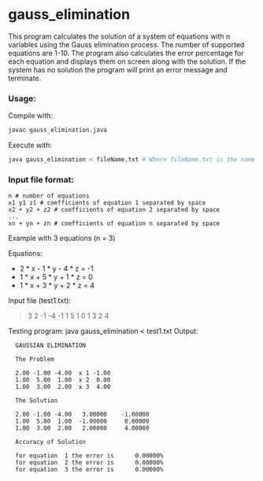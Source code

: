 # gauss_elimination

This program calculates the solution of a system of equations with n variables using the Gauss elimination process. The number of supported equations are 1-10. The program also calculates the error percentage for each equation and displays them on screen along with the solution. If the system has no solution the program will print an error message and terminate.

### Usage:
Compile with:  
```bash
javac gauss_elimination.java
```

Execute with:
```bash
java gauss_elimination < fileName.txt # Where fileName.txt is the name of the input file
```

### Input file format:
```
n # number of equations
x1 y1 z1 # coefficients of equation 1 separated by space
x2 + y2 + z2 # coefficients of equation 2 separated by space
...
xn + yn + zn # coefficients of equation n separated by space
```

Example with 3 equations (n = 3)

Equations:
- 2 * x - 1 * y - 4 * z = -1
- 1 * x + 5 * y + 1 * z = 0
- 1 * x + 3 * y + 2 * z = 4

Input file (test1.txt):
> 3 
> 2 -1 -4 -1
> 1 5 1 0
> 1 3 2 4

Testing program: java gauss_elimination < test1.txt
Output: 
```
  GAUSSIAN ELIMINATION

  The Problem

  2.00 -1.00 -4.00	x 1	-1.00
  1.00  5.00  1.00	x 2	 0.00
  1.00  3.00  2.00	x 3	 4.00

  The Solution

  2.00 -1.00 -4.00	 3.00000	-1.00000
  1.00  5.00  1.00	-1.00000	 0.00000
  1.00  3.00  2.00	 2.00000	 4.00000

  Accuracy of Solution

  for equation  1 the error is 	    0.00000%
  for equation  2 the error is 	    0.00000%
  for equation  3 the error is 	    0.00000%
```
